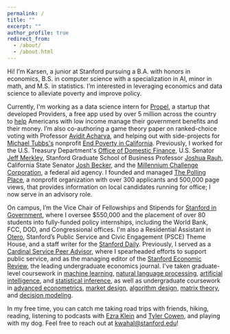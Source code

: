 ```yaml
---
permalink: /
title: ""
excerpt: ""
author_profile: true
redirect_from: 
  - /about/
  - /about.html
---
```


Hi! I’m Karsen, a junior at Stanford pursuing a B.A. with honors in economics, B.S. in computer science with a specialization in AI, minor in math, and M.S. in statistics. I’m interested in leveraging economics and data science to alleviate poverty and improve policy.

Currently, I'm working as a data science intern for [Propel](https://www.joinpropel.com/), a startup that developed Providers, a free app used by over 5 million across the country to [help](https://www.nytimes.com/2021/12/08/us/politics/safety-net-apps-tech.html) Americans with low income manage their government benefits and their money. I’m also co-authoring a game theory paper on ranked-choice voting with Professor [Avidit Acharya](https://www.aviditacharya.com/home), and helping out with side-projects for [Michael Tubbs's](https://en.wikipedia.org/wiki/Michael_Tubbs) nonprofit [End Poverty in California](https://endpovertyinca.org/). Previously, I worked for the U.S. Treasury Department's [Office of Domestic Finance](https://home.treasury.gov/about/offices/domestic-finance), U.S. Senator [Jeff Merkley](https://www.merkley.senate.gov/), Stanford Graduate School of Business Professor [Joshua Rauh](https://web.stanford.edu/~rauh/index.html), California State Senator [Josh Becker](https://sd13.senate.ca.gov/), and the [Millennium Challenge Corporation](https://www.mcc.gov/), a federal aid agency. I founded and managed [The Polling Place](https://thepollingplace.org/), a nonprofit organization with over 300 applicants and 500,000 page views, that provides information on local candidates running for office; I now serve in an advisory role. 

On campus, I’m the Vice Chair of Fellowships and Stipends for [Stanford in Government](https://sig.stanford.edu/), where I oversee $550,000 and the placement of over 80 students into fully-funded policy internships, including the World Bank, FCC, DOD, and Congressional offices. I'm also a Residential Assistant in [Otero](https://resed.stanford.edu/neighborhood-t/hyperion-t-houses/wilbur-otero), Stanford’s Public Service and Civic Engagement (PSCE) Theme House, and a staff writer for the [Stanford Daily](https://stanforddaily.com/). Previously, I served as a [Cardinal Service Peer Advisor](https://haas.stanford.edu/resources/students/advising), where I spearheaded efforts to support public service, and as the managing editor of the [Stanford Economic Review](https://stanfordeconreview.com/), the leading undergraduate economics journal. I've taken graduate-level coursework in [machine learning](https://cs229.stanford.edu/), [natural language processing](http://web.stanford.edu/class/cs224n/), [artificial intelligence](https://stanford-cs221.github.io/spring2023/), and [statistical inference](https://explorecourses.stanford.edu/search?view=catalog&filter-coursestatus-Active=on&page=0&catalog=&academicYear=&q=stats200&collapse=), as well as undergraduate coursework in [advanced econometrics](https://explorecourses.stanford.edu/search?view=catalog&filter-coursestatus-Active=on&page=0&catalog=&academicYear=&q=econ102c&collapse=), [market design](https://explorecourses.stanford.edu/search?view=catalog&filter-coursestatus-Active=on&page=0&catalog=&academicYear=&q=econ136&collapse=), [algorithm design](http://web.stanford.edu/class/cs161/), [matrix theory](https://explorecourses.stanford.edu/search?view=catalog&filter-coursestatus-Active=on&page=0&catalog=&academicYear=20222023&q=MATH104%3A+Applied+Matrix+Theory&collapse=), and [decision modeling](https://explorecourses.stanford.edu/search?view=catalog&filter-coursestatus-Active=on&page=0&catalog=&academicYear=&q=econ137&collapse=).

In my free time, you can catch me taking road trips with friends, hiking, reading, listening to podcasts with [Ezra Klein](https://www.nytimes.com/by/ezra-klein) and [Tyler Cowen](https://marginalrevolution.com/), and playing with my dog. Feel free to reach out at kwahal@stanford.edu!
